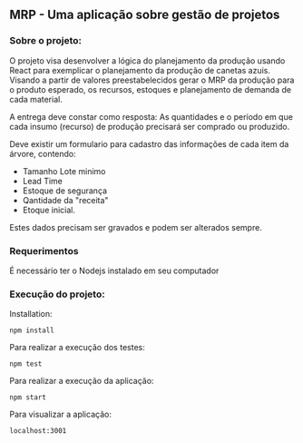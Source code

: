 ## MRP - Uma aplicação sobre gestão de projetos

### Sobre o projeto:

O projeto visa desenvolver a lógica do planejamento da produção usando React para exemplicar o planejamento da produção de canetas azuis. Visando a partir de valores preestabelecidos gerar o MRP da produção para o produto esperado, os recursos, estoques e planejamento de demanda de cada material.

A entrega deve constar como resposta: As quantidades e o período em que cada insumo (recurso) de produção precisará ser comprado ou produzido.

Deve existir  um formulario  para cadastro das informações de cada item da árvore, contendo:

* Tamanho Lote minimo
* Lead Time
* Estoque de segurança
* Qantidade da "receita"
* Etoque inicial.

Estes dados precisam ser gravados e podem ser alterados sempre.

### Requerimentos

É necessário ter o Nodejs instalado em seu computador

### Execução do projeto:

Installation:

`npm install`  

Para realizar a execução dos testes:

`npm test`  

Para realizar a execução da aplicação:

`npm start`  

Para visualizar a aplicação:

`localhost:3001`  
